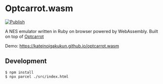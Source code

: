 # Optcarrot.wasm

[![Publish](https://github.com/kateinoigakukun/optcarrot.wasm/actions/workflows/publish.yml/badge.svg)](https://github.com/kateinoigakukun/optcarrot.wasm/actions/workflows/publish.yml)

A NES emulator written in Ruby on browser powered by WebAssembly. Built on top of <a href="https://github.com/mame/optcarrot" target="_blank">Optcarrot</a>

Demo: https://kateinoigakukun.github.io/optcarrot.wasm

## Development

```console
$ npm install
$ npx parcel ./src/index.html
```

